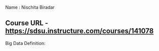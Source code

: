 Name : Nischita Biradar
## Course URL - https://sdsu.instructure.com/courses/141078
Big Data Definition:

